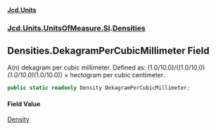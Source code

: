 #### [Jcd.Units](index.md 'index')
### [Jcd.Units.UnitsOfMeasure.SI](Jcd.Units.UnitsOfMeasure.SI.md 'Jcd.Units.UnitsOfMeasure.SI').[Densities](Densities.md 'Jcd.Units.UnitsOfMeasure.SI.Densities')

## Densities.DekagramPerCubicMillimeter Field

A(n) dekagram per cubic millimeter. Defined as: (1.0/10.0)/((1.0/10.0)*(1.0/10.0)*(1.0/10.0)) × hectogram per cubic centimeter.

```csharp
public static readonly Density DekagramPerCubicMillimeter;
```

#### Field Value
[Density](Density.md 'Jcd.Units.UnitTypes.Density')